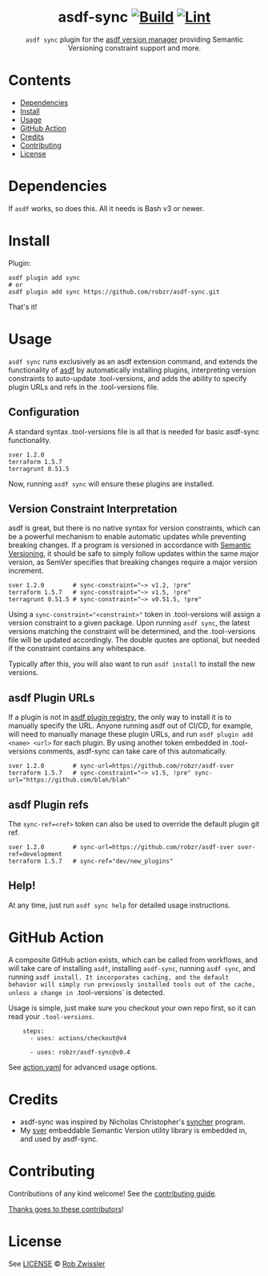 <div align="center">

# asdf-sync [![Build](https://github.com/robzr/asdf-sync/actions/workflows/build.yml/badge.svg)](https://github.com/robzr/asdf-sync/actions/workflows/build.yml) [![Lint](https://github.com/robzr/asdf-sync/actions/workflows/lint.yml/badge.svg)](https://github.com/robzr/asdf-sync/actions/workflows/lint.yml)

`asdf sync` plugin for the [asdf version manager](https://asdf-vm.com) providing Semantic Versioning constraint support and more.

</div>

# Contents

- [Dependencies](#dependencies)
- [Install](#install)
- [Usage](#usage)
- [GitHub Action](#github-action)
- [Credits](#credits)
- [Contributing](#contributing)
- [License](#license)

# Dependencies

If `asdf` works, so does this. All it needs is Bash v3 or newer.

# Install

Plugin:

```shell
asdf plugin add sync
# or
asdf plugin add sync https://github.com/robzr/asdf-sync.git
```

That's it!

# Usage

`asdf sync` runs exclusively as an asdf extension command, and extends the
functionality of [asdf](https://github.com/asdf-vm/asdf) by automatically
installing plugins, interpreting version constraints to auto-update 
.tool-versions, and adds the ability to specify plugin URLs and refs in
the .tool-versions file.

## Configuration

A standard syntax .tool-versions file is all that is needed for basic asdf-sync
functionality.
```
sver 1.2.0
terraform 1.5.7
terragrunt 0.51.5
```
Now, running `asdf sync` will ensure these plugins are installed.

## Version Constraint Interpretation

asdf is great, but there is no native syntax for version constraints, which can
be a powerful mechanism to enable automatic updates while preventing breaking
changes. If a program is versioned in accordance with
[Semantic Versioning](https://semver.org), it should be safe to simply follow
updates within the same major version, as SemVer specifies that breaking changes
require a major version increment.
```
sver 1.2.0        # sync-constraint="~> v1.2, !pre"
terraform 1.5.7   # sync-constraint="~> v1.5, !pre"
terragrunt 0.51.5 # sync-constraint="~> v0.51.5, !pre"
```
Using a `sync-constraint="<constraint>"` token in .tool-versions will assign a
version constraint to a given package. Upon running `asdf sync`, the latest
versions matching the constraint will be determined, and the .tool-versions file
will be updated accordingly. The double quotes are optional, but needed if the
constraint contains any whitespace.

Typically after this, you will also want to run `asdf install` to install the new
versions.

## asdf Plugin URLs

If a plugin is not in [asdf plugin registry](https://github.com/asdf-vm/asdf-plugins),
the only way to install it is to manually specify the URL. Anyone running asdf
out of CI/CD, for example, will need to manually manage these plugin URLs,
and run `asdf plugin add <name> <url>` for each plugin. By using another token
embedded in .tool-versions comments, asdf-sync can take care of this
automatically.
```
sver 1.2.0        # sync-url=https://github.com/robzr/asdf-sver
terraform 1.5.7   # sync-constraint="~> v1.5, !pre" sync-url="https://github.com/blah/blah"
```

## asdf Plugin refs

The `sync-ref=<ref>` token can also be used to override the default plugin git ref.
```
sver 1.2.0        # sync-url=https://github.com/robzr/asdf-sver sver-ref=development
terraform 1.5.7   # sync-ref="dev/new_plugins"
```

## Help!

At any time, just run `asdf sync help` for detailed usage instructions.

# GitHub Action

A composite GitHub action exists, which can be called from workflows, and will
take care of installing `asdf`, installing `asdf-sync`, running `asdf sync`,
and running `asdf install. It incorporates caching, and the default behavior
will simply run previously installed tools out of the cache, unless a change
in `.tool-versions` is detected.

Usage is simple, just make sure you checkout your own repo first, so it can read
your `.tool-versions`.
```
    steps:
      - uses: actions/checkout@v4

      - uses: robzr/asdf-sync@v0.4
```

See [action.yaml](action.yaml) for advanced usage options.

# Credits

- asdf-sync was inspired by Nicholas Christopher's
[syncher](https://github.com/nwillc/syncher/tree/master) program.
- My [sver](https://github.com/robzr/sver) embeddable Semantic Version utility
library is embedded in, and used by asdf-sync.

# Contributing

Contributions of any kind welcome! See the [contributing guide](contributing.md).

[Thanks goes to these contributors](https://github.com/robzr/asdf-sync/graphs/contributors)!

# License

See [LICENSE](LICENSE) © [Rob Zwissler](https://github.com/robzr/)
